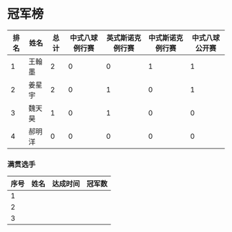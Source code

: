 # 冠军榜

| 排名 | 姓名   | 总计 | 中式八球例行赛 | 英式斯诺克例行赛 | 中式斯诺克例行赛 | 中式八球公开赛 |
| ---- | ------ | ---- | -------------- | ---------------- | ---------------- | -------------- |
| 1    | 王翰墨 | 2    | 0              | 0                | 1                | 1              |
| 2    | 姜星宇 | 2    | 0              | 1                | 0                | 1              |
| 3    | 魏天昊 | 1    | 0              | 1                | 0                | 0              |
| 4    | 郝明洋 | 0    | 0              | 0                | 0                | 0              |

### 满贯选手

| 序号 | 姓名 | 达成时间 | 冠军数 |
| ---- | ---- | -------- | ------ |
| 1    |      |          |        |
| 2    |      |          |        |
| 3    |      |          |        |

